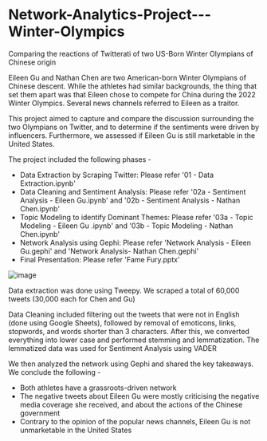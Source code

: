 # Network-Analytics-Project---Winter-Olympics
Comparing the reactions of Twitterati of two US-Born Winter Olympians of Chinese origin

Eileen Gu and Nathan Chen are two American-born Winter Olympians of Chinese descent. While the athletes had similar backgrounds, the thing that set them apart was that Eileen chose to compete for China during the 2022 Winter Olympics. Several news channels referred to Eileen as a traitor.

This project aimed to capture and compare the discussion surrounding the two Olympians on Twitter, and to determine if the sentiments were driven by influencers. Furthermore, we assessed if Eileen Gu is still marketable in the United States.

The project included the following phases - 
- Data Extraction by Scraping Twitter: Please refer '01 - Data Extraction.ipynb'
- Data Cleaning and Sentiment Analysis: Please refer '02a - Sentiment Analysis - Eileen Gu.ipynb' and '02b - Sentiment Analysis - Nathan Chen.ipynb'
- Topic Modeling to identify Dominant Themes: Please refer '03a - Topic Modeling - Eileen Gu .ipynb' and '03b - Topic Modeling - Nathan Chen.ipynb'
- Network Analysis using Gephi: Please refer 'Network Analysis - Eileen Gu.gephi' and 'Network Analysis- Nathan Chen.gephi'
- Final Presentation: Please refer 'Fame Fury.pptx'

![image](https://user-images.githubusercontent.com/61624917/159137055-34b33878-9a3f-467e-a6de-a5222f119a12.png)

Data extraction was done using Tweepy. We scraped a total of 60,000 tweets (30,000 each for Chen and Gu)

Data Cleaning included filtering out the tweets that were not in English (done using Google Sheets), followed by removal of emoticons, links, stopwords, and words shorter than 3 characters. After this, we converted everything into lower case and performed stemming and lemmatization. The lemmatized data was used for Sentiment Analysis using VADER

We then analyzed the network using Gephi and shared the key takeaways. We conclude the following - 
- Both athletes have a grassroots-driven network
- The negative tweets about Eileen Gu were mostly criticising the negative media coverage she received, and about the actions of the Chinese government
- Contrary to the opinion of the popular news channels, Eileen Gu is not unmarketable in the United States
